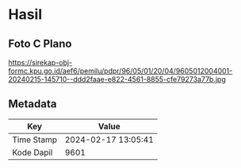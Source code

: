 # Hasil

## Foto C Plano

https://sirekap-obj-formc.kpu.go.id/aef6/pemilu/pdpr/96/05/01/20/04/9605012004001-20240215-145710--ddd2faae-e822-4561-8855-cfe79273a77b.jpg


## Metadata

| Key        | Value               |
| ---------- | ------------------- |
| Time Stamp | 2024-02-17 13:05:41 |
| Kode Dapil | 9601                |



